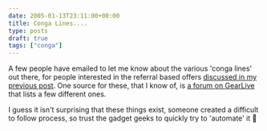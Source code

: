 ```yaml
---
date: 2005-01-13T23:11:00+00:00
title: Conga Lines....
type: posts
draft: true
tags: ["conga"]
---
```

A few people have emailed to let me know about the various 'conga lines' out there, for people interested in the referral based offers [discussed in my previous post](https://blogs.duncanmackenzie.net/duncanma/archive/2005/01/12/985.aspx). One source for these, that I know of, is [a forum on GearLive](https://www.gearlive.com/forums/viewforum.php?f=18&#038;sid=4860d5ca207ebcace9dc8ba2d8cbbb59) that lists a few different ones.

I guess it isn't surprising that these things exist, someone created a difficult to follow process, so trust the gadget geeks to quickly try to 'automate' it 🙂
